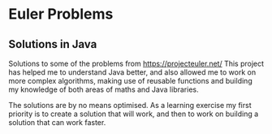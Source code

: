 # Euler Problems
## Solutions in Java

Solutions to some of the problems from https://projecteuler.net/
This project has helped me to understand Java better, and also allowed me to work on more complex algorithms, making use of reusable functions and building my knowledge of both areas of maths and Java libraries.

The solutions are by no means optimised. As a learning exercise my first priority is to create a solution that will work, and then to work on building a solution that can work faster.